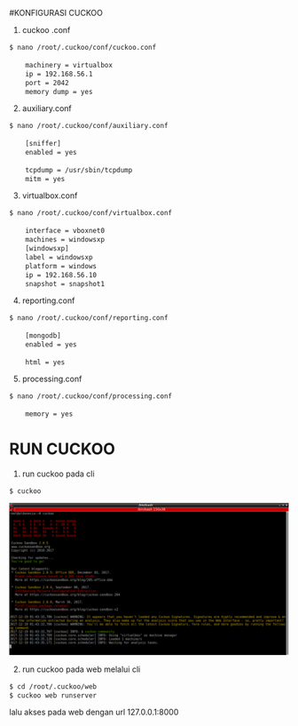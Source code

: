 #KONFIGURASI CUCKOO

1. cuckoo .conf
  ```
  $ nano /root/.cuckoo/conf/cuckoo.conf
  
      machinery = virtualbox
      ip = 192.168.56.1
      port = 2042
      memory dump = yes
  ```
  
2. auxiliary.conf
  ```
  $ nano /root/.cuckoo/conf/auxiliary.conf
  
      [sniffer]
      enabled = yes

      tcpdump = /usr/sbin/tcpdump
      mitm = yes
  ```
  
3. virtualbox.conf
  ```
  $ nano /root/.cuckoo/conf/virtualbox.conf
  
      interface = vboxnet0
      machines = windowsxp
      [windowsxp]
      label = windowsxp
      platform = windows
      ip = 192.168.56.10
      snapshot = snapshot1
  ```

4. reporting.conf
  ```
  $ nano /root/.cuckoo/conf/reporting.conf
  
      [mongodb]
      enabled = yes

      html = yes
  ```

5. processing.conf
  ```
  $ nano /root/.cuckoo/conf/processing.conf
  
      memory = yes
  ```
  
# RUN CUCKOO
1. run cuckoo pada cli
  ```
  $ cuckoo
  ```
  ![assets](assets/pic/21.PNG)

2. run cuckoo pada web melalui cli
  ```
  $ cd /root/.cuckoo/web
  $ cuckoo web runserver
  ```
  lalu akses pada web dengan url 127.0.0.1:8000
